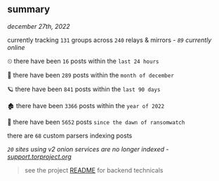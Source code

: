 
## summary
_december 27th, 2022_

currently tracking `131` groups across `240` relays & mirrors - _`89` currently online_

⏲ there have been `16` posts within the `last 24 hours`

🦈 there have been `289` posts within the `month of december`

🪐 there have been `841` posts within the `last 90 days`

🏚 there have been `3366` posts within the `year of 2022`

🦕 there have been `5652` posts `since the dawn of ransomwatch`

there are `68` custom parsers indexing posts

_`20` sites using v2 onion services are no longer indexed - [support.torproject.org](https://support.torproject.org/onionservices/v2-deprecation/)_

> see the project [README](https://github.com/joshhighet/ransomwatch#ransomwatch--) for backend technicals
